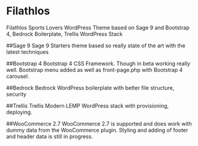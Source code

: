 # Filathlos

Filathlos Sports Lovers WordPress Theme based on Sage 9 and Bootstrap 4, Bedrock Boilerplate, Trellis WordPress Stack

##Sage 9
Sage 9 Starters theme based so really state of the art with the latest techniques

##Bootstrap 4
Bootstrap 4 CSS Framework. Though in beta working really well. Bootstrap menu added as well as front-page.php with Bootstrap 4 carousel.

##Bedrock
Bedrock WordPress boilerplate with better file structure, security

##Trellis
Trellis Modern LEMP WordPress stack with provisioning, deploying.

##WooCommerce 2.7
WooCommerce 2.7 is supported and does work with dummy data from the WooCommerce plugin. Styling and adding of footer and header data is still in progress.
